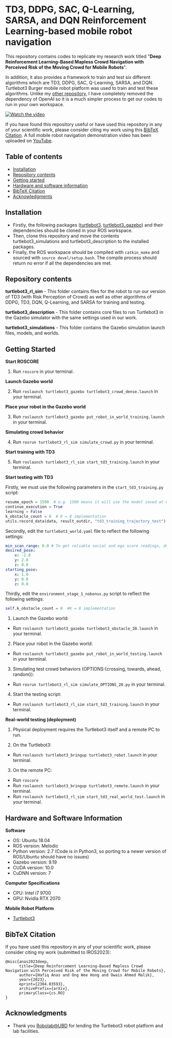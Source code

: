 # TD3, DDPG, SAC, Q-Learning, SARSA, and DQN Reinforcement Learning-based mobile robot navigation

This repository contains codes to replicate my research work titled "**Deep Reinforcement Learning-Based Mapless Crowd Navigation with Perceived Risk of the Moving Crowd for Mobile Robots**". 

In addition, it also provides a framework to train and test six different algorithms which are TD3, DDPG, SAC, Q-Learning, SARSA, and DQN. Turtlebot3 Burger mobile robot platform was used to train and test these algorithms. Unlike my [other repository](https://github.com/zerosansan/dqn_qlearning_sarsa_mobile_robot_navigation), I have completely removed the dependency of OpenAI so it is a much simpler process to get our codes to run in your own workspace.

[![Watch the video](https://img.youtube.com/vi/djD9mfPQRgc/maxresdefault.jpg)](https://youtu.be/djD9mfPQRgc)

If you have found this repository useful or have used this repository in any of your scientific work, please consider citing my work using this [BibTeX Citation](#bibtex-citation). A full mobile robot navigation demonstration video has been uploaded on [YouTube](https://www.youtube.com/watch?v=djD9mfPQRgc&t=1s).

## Table of contents

* [Installation](#installation)
* [Repository contents](#repository-contents)
* [Getting started](#getting-started)
* [Hardware and software information](#hardware-and-software-information)
* [BibTeX Citation](#bibtex-citation)
* [Acknowledgments](#acknowledgments)

## Installation

- Firstly, the following packages ([turtlebot3](http://wiki.ros.org/turtlebot3), [turtlebot3_gazebo](http://wiki.ros.org/turtlebot3_gazebo)) and their dependencies should be cloned in your ROS workspace.
- Then, clone this repository and move the contents turtlebot3_simulations and turtlebot3_description to the installed packages.
- Finally, the ROS workspace should be compiled with `catkin_make` and sourced with `source devel/setup.bash`. The compile process should return no error if all the dependencies are met. 

## Repository contents

**turtlebot3_rl_sim** - This folder contains files for the robot to run our version of TD3 (with Risk Perception of Crowd) as well as other algorithms of DDPG, TD3, DQN, Q-Learning, and SARSA for training and testing.

**turtlebot3_description** - This folder contains core files to run Turtlebot3 in the Gazebo simulator with the same settings used in our work.

**turtlebot3_simulations** - This folder contains the Gazebo simulation launch files, models, and worlds.

## Getting Started

**Start ROSCORE**

1. Run `roscore` in your terminal.

**Launch Gazebo world**

2. Run `roslaunch turtlebot3_gazebo turtlebot3_crowd_dense.launch` in your terminal.

**Place your robot in the Gazebo world** 

3. Run `roslaunch turtlebot3_gazebo put_robot_in_world_training.launch` in your terminal.

**Simulating crowd behavior** 

4. Run `rosrun turtlebot3_rl_sim simulate_crowd.py` in your terminal.

**Start training with TD3** 

5. Run `roslaunch turtlebot3_rl_sim start_td3_training.launch` in your terminal.

**Start testing with TD3**

Firstly, we must use the following parameters in the `start_td3_training.py` script:
```python
resume_epoch = 1500  # e.g. 1500 means it will use the model saved at episode 1500
continue_execution = True
learning = False
k_obstacle_count = 8  # K = 8 implementation
utils.record_data(data, result_outdir, "td3_training_trajectory_test") <-- Change the string name accordingly, to avoid overwriting the training results file
```
Secondly, edit the `turtlebot3_world.yaml` file to reflect the following settings:
```yaml
min_scan_range: 0.0 # To get reliable social and ego score readings, depending on evaluation metrics
desired_pose:
    x: -2.0
    y: 2.0
    z: 0.0
starting_pose:
    x: 1.0
    y: 0.0
    z: 0.0
```
Thirdly, edit the `environment_stage_1_nobonus.py` script to reflect the following settings:
```python
self.k_obstacle_count = 8  #K = 8 implementation
```
1. Launch the Gazebo world:
- Run `roslaunch turtlebot3_gazebo turtlebot3_obstacle_20.launch` in your terminal.
2. Place your robot in the Gazebo world:
- Run `roslaunch turtlebot3_gazebo put_robot_in_world_testing.launch` in your terminal.
3. Simulating test crowd behaviors (OPTIONS:{crossing, towards, ahead, random}):
- Run `rosrun turtlebot3_rl_sim simulate_OPTIONS_20.py` in your terminal.
4. Start the testing script:
- Run `roslaunch turtlebot3_rl_sim start_td3_training.launch` in your terminal.

**Real-world testing (deployment)** 

1. Physical deployment requires the Turtlebot3 itself and a remote PC to run.

2. On the Turtlebot3:
- Run `roslaunch turtlebot3_bringup turtlebot3_robot.launch` in your terminal.

3. On the remote PC:
- Run `roscore`
- Run `roslaunch turtlebot3_bringup turtlebot3_remote.launch` in your terminal.
- Run `roslaunch turtlebot3_rl_sim start_td3_real_world_test.launch` in your terminal.

## Hardware and Software Information

**Software**

- OS: Ubuntu 18.04
- ROS version: Melodic
- Python version: 2.7 (Code is in Python3, so porting to a newer version of ROS/Ubuntu should have no issues)
- Gazebo version: 9.19
- CUDA version: 10.0
- CuDNN version: 7

**Computer Specifications**

- CPU: Intel i7 9700
- GPU: Nvidia RTX 2070

**Mobile Robot Platform**

- [Turtlebot3](https://emanual.robotis.com/docs/en/platform/turtlebot3/overview/)

## BibTeX Citation

If you have used this repository in any of your scientific work, please consider citing my work (submitted to IROS2023):

```
@misc{anas2023deep,
      title={Deep Reinforcement Learning-Based Mapless Crowd Navigation with Perceived Risk of the Moving Crowd for Mobile Robots}, 
      author={Hafiq Anas and Ong Wee Hong and Owais Ahmed Malik},
      year={2023},
      eprint={2304.03593},
      archivePrefix={arXiv},
      primaryClass={cs.RO}
}
```

## Acknowledgments

* Thank you [Robolab@UBD](https://ailab.space/) for lending the Turtlebot3 robot platform and lab facilities.

